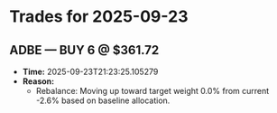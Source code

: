 # Trades for 2025-09-23

## ADBE — BUY 6 @ $361.72
- **Time:** 2025-09-23T21:23:25.105279
- **Reason:**
  - Rebalance: Moving up toward target weight 0.0% from current -2.6% based on baseline allocation.

